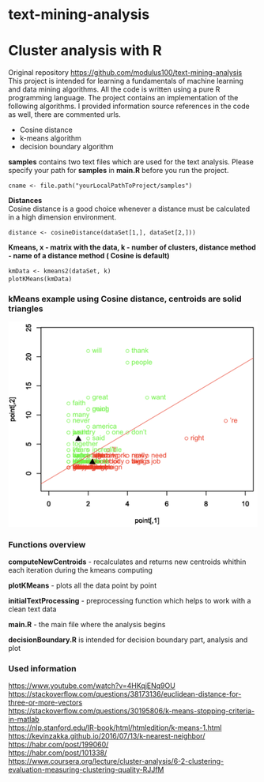 # text-mining-analysis
# Cluster analysis with R

Original repository https://github.com/modulus100/text-mining-analysis
This project is intended for learning a fundamentals of machine learning and data mining
algorithms. All the code is written using a pure R programming language. 
The project contains an implementation of the following algorithms. I provided information
 source references in the code as well, there are commented urls.

* Cosine distance
* k-means algorithm
* decision boundary algorithm

**samples** contains two text files which are used for the text analysis.
Please specify your path for **samples** in
**main.R** before you run the project.

```
cname <- file.path("yourLocalPathToProject/samples")
```

**Distances**  
Cosine distance is a good choice whenever a distance must be calculated in a high dimension environment.
```
distance <- cosineDistance(dataSet[1,], dataSet[2,]))
```

**Kmeans, x - matrix with the data, k - number of clusters, 
distance method - name of a distance method ( Cosine is default)**
```
kmData <- kmeans2(dataSet, k)
plotKMeans(kmData)
```

### kMeans example using Cosine distance, centroids are solid triangles
![alt text](Images/output.png "kMeans")

### Functions overview

**computeNewCentroids** - recalculates and returns new centroids whithin each iteration during 
 the kmeans computing
 
 **plotKMeans** - plots all the data point by point
 
 **initialTextProcessing** - preprocessing function which helps to work with a clean text data
 
 **main.R** - the main file where the analysis begins
 
 **decisionBoundary.R** is intended for decision boundary part, analysis and plot

### Used information

https://www.youtube.com/watch?v=4HKqjENq9OU  
https://stackoverflow.com/questions/38173136/euclidean-distance-for-three-or-more-vectors  
https://stackoverflow.com/questions/30195806/k-means-stopping-criteria-in-matlab  
https://nlp.stanford.edu/IR-book/html/htmledition/k-means-1.html  
https://kevinzakka.github.io/2016/07/13/k-nearest-neighbor/  
https://habr.com/post/199060/  
https://habr.com/post/101338/  
https://www.coursera.org/lecture/cluster-analysis/6-2-clustering-evaluation-measuring-clustering-quality-RJJfM  

